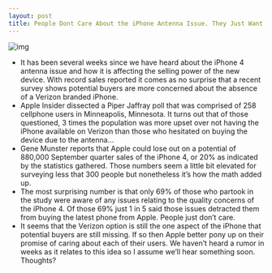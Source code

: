 ```yaml
---
layout: post
title: People Dont Care About the iPhone Antenna Issue. They Just Want a Verizon iPhone
---
```

![img](http://media.idownloadblog.com/wp-content/uploads/2010/09/piper-1009081.jpg)
* It has been several weeks since we have heard about the iPhone 4 antenna issue and how it is affecting the selling power of the new device. With record sales reported it comes as no surprise that a recent survey shows potential buyers are more concerned about the absence of a Verizon branded iPhone.
* Apple Insider dissected a Piper Jaffray poll that was comprised of 258 cellphone users in Minneapolis, Minnesota. It turns out that of those questioned, 3 times the population was more upset over not having the iPhone available on Verizon than those who hesitated on buying the device due to the antenna…
* Gene Munster reports that Apple could lose out on a potential of 880,000 September quarter sales of the iPhone 4, or 20% as indicated by the statistics gathered. Those numbers seem a little bit elevated for surveying less that 300 people but nonetheless it’s how the math added up.
* The most surprising number is that only 69% of those who partook in the study were aware of any issues relating to the quality concerns of the iPhone 4. Of those 69% just 1 in 5 said those issues detracted them from buying the latest phone from Apple. People just don’t care.
* It seems that the Verizon option is still the one aspect of the iPhone that potential buyers are still missing. If so then Apple better pony up on their promise of caring about each of their users. We haven’t heard a rumor in weeks as it relates to this idea so I assume we’ll hear something soon. Thoughts?

